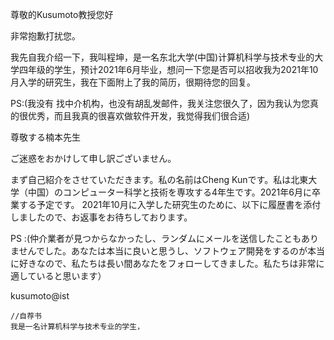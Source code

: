 尊敬的Kusumoto教授您好

非常抱歉打扰您。

我先自我介绍一下，我叫程坤，是一名东北大学(中国)计算机科学与技术专业的大学四年级的学生，预计2021年6月毕业，想问一下您是否可以招收我为2021年10月入学的研究生，我在下面附上了我的简历，很期待您的回复。

PS:(我没有 找中介机构，也没有胡乱发邮件，我关注您很久了，因为我认为您真的很优秀，而且我真的很喜欢做软件开发，我觉得我们很合适)

尊敬する楠本先生

ご迷惑をおかけして申し訳ございません。

まず自己紹介をさせていただきます。私の名前はCheng Kunです。私は北東大学（中国）のコンピューター科学と技術を専攻する4年生です。2021年6月に卒業する予定です。 2021年10月に入学した研究生のために、以下に履歴書を添付しましたので、お返事をお待ちしております。

PS :(仲介業者が見つからなかったし、ランダムにメールを送信したこともありませんでした。あなたは本当に良いと思うし、ソフトウェア開発をするのが本当に好きなので、私たちは長い間あなたをフォローしてきました。私たちは非常に適していると思います）

kusumoto@ist





```
//自荐书
我是一名计算机科学与技术专业的学生，
```

